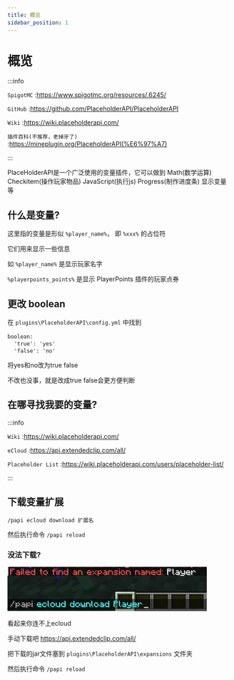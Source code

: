 ```yaml
---
title: 概览
sidebar_position: 1
---
```


# 概览

:::info

`SpigotMC` :https://www.spigotmc.org/resources/.6245/

`GitHub` :https://github.com/PlaceholderAPI/PlaceholderAPI

`Wiki` :https://wiki.placeholderapi.com/

`插件百科(不推荐，老掉牙了)` :https://mineplugin.org/PlaceholderAPI(%E6%97%A7)

:::

PlaceHolderAPI是一个广泛使用的变量插件，它可以做到 Math(数学运算) Checkitem(操作玩家物品) JavaScript(执行js) Progress(制作进度条) 显示变量 等

## 什么是变量?

这里指的变量是形似 `%player_name%`， 即 `%xxx%` 的占位符

它们用来显示一些信息

如 `%player_name%` 是显示玩家名字

`%playerpoints_points%` 是显示 PlayerPoints 插件的玩家点券

## 更改 boolean

在 `plugins\PlaceholderAPI\config.yml` 中找到

```
boolean:
  'true': 'yes'
  'false': 'no'
```

将yes和no改为true false

不改也没事，就是改成true false会更方便判断

## 在哪寻找我要的变量?

:::info

`Wiki` :https://wiki.placeholderapi.com/

`eCloud` :https://api.extendedclip.com/all/

`Placeholder List` :https://wiki.placeholderapi.com/users/placeholder-list/

:::

## 下载变量扩展

```
/papi ecloud download 扩展名
```

然后执行命令 `/papi reload`

### 没法下载?

![](_images/概览/变量下载失败.png)

看起来你连不上ecloud

手动下载吧 https://api.extendedclip.com/all/

把下载的jar文件塞到 `plugins\PlaceholderAPI\expansions` 文件夹

然后执行命令 `/papi reload`
